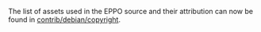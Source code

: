 The list of assets used in the EPPO source and their attribution can now be found in [contrib/debian/copyright](../contrib/debian/copyright).
